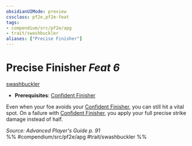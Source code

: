 ```yaml
---
obsidianUIMode: preview
cssclass: pf2e,pf2e-feat
tags:
- compendium/src/pf2e/apg
- trait/swashbuckler
aliases: ["Precise Finisher"]
---
```

# Precise Finisher  *Feat 6*  
[swashbuckler](../../rules/traits/swashbuckler-apg.md)  

- **Prerequisites**: [Confident Finisher](../../rules/actions/confident-finisher-apg.md)

Even when your foe avoids your [Confident Finisher](../../rules/actions/confident-finisher-apg.md), you can still hit a vital spot. On a failure with [Confident Finisher](../../rules/actions/confident-finisher-apg.md), you apply your full precise strike damage instead of half.

*Source: Advanced Player's Guide p. 91*  
%% #compendium/src/pf2e/apg #trait/swashbuckler %%